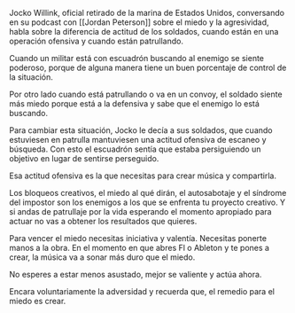 Jocko Willink, oficial retirado de la marina de Estados Unidos, conversando en su podcast con [[Jordan Peterson]] sobre el miedo y la agresividad, habla sobre la diferencia de actitud de los soldados, cuando están en una operación ofensiva y cuando están patrullando.

Cuando un militar está con escuadrón buscando al enemigo se siente poderoso, porque de alguna manera tiene un buen porcentaje de control de la situación.

Por otro lado cuando está patrullando o va en un convoy, el soldado siente más miedo porque está a la defensiva y sabe que el enemigo lo está buscando.

Para cambiar esta situación, Jocko le decía a sus soldados, que cuando estuviesen en patrulla mantuviesen una actitud ofensiva de escaneo y búsqueda. Con esto el escuadrón sentía que estaba persiguiendo un objetivo en lugar de sentirse perseguido.

Esa actitud ofensiva es la que necesitas para crear música y compartirla.

Los bloqueos creativos, el miedo al qué dirán, el autosabotaje y el síndrome del impostor son los enemigos a los que se enfrenta tu proyecto creativo. Y si andas de patrullaje por la vida esperando el momento apropiado para actuar no vas a obtener los resultados que quieres.

Para vencer el miedo necesitas iniciativa y valentía. Necesitas ponerte manos a la obra. En el momento en que abres Fl o Ableton y te pones a crear, la música va a sonar más duro que el miedo.

No esperes a estar menos asustado, mejor se valiente y actúa ahora.

Encara voluntariamente la adversidad y recuerda que, el remedio para el miedo es crear.
